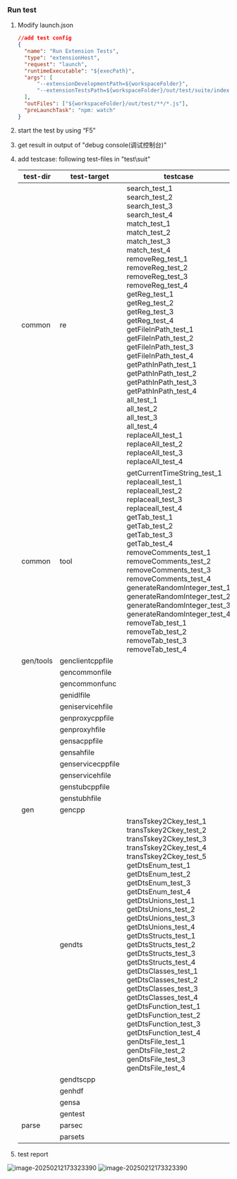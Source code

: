 ### Run test

1. Modify launch.json

   ```json
   //add test config
   {
     "name": "Run Extension Tests",
     "type": "extensionHost",
     "request": "launch",
     "runtimeExecutable": "${execPath}",
     "args": [
         "--extensionDevelopmentPath=${workspaceFolder}",
         "--extensionTestsPath=${workspaceFolder}/out/test/suite/index"
     ],
     "outFiles": ["${workspaceFolder}/out/test/**/*.js"],
     "preLaunchTask": "npm: watch"
   }
   
   ```

   

2. start the test by using “F5”

   

3. get result in output of "debug console(调试控制台)"

   

4. add testcase: following test-files in "test\suit"

   | test-dir  | test-target       | testcase                                                     | result | tester |
   | --------- | ----------------- | ------------------------------------------------------------ | ------ | ------ |
   | common    | re                | search_test_1<br />search_test_2<br/>search_test_3<br/>search_test_4<br/>match_test_1<br/>match_test_2<br/>match_test_3<br/>match_test_4<br/>removeReg_test_1<br/>removeReg_test_2<br/>removeReg_test_3<br/>removeReg_test_4<br/>getReg_test_1<br/>getReg_test_2<br/>getReg_test_3<br/>getReg_test_4<br/>getFileInPath_test_1<br />getFileInPath_test_2<br />getFileInPath_test_3<br />getFileInPath_test_4<br/>getPathInPath_test_1<br/>getPathInPath_test_2<br/>getPathInPath_test_3<br/>getPathInPath_test_4<br/>all_test_1<br/>all_test_2<br/>all_test_3<br/>all_test_4<br/>replaceAll_test_1<br/>replaceAll_test_2<br/>replaceAll_test_3<br/>replaceAll_test_4 | pass   | zmh    |
   | common    | tool              | getCurrentTimeString_test_1<br />replaceall_test_1<br />replaceall_test_2<br />replaceall_test_3<br />replaceall_test_4<br />getTab_test_1<br />getTab_test_2<br />getTab_test_3<br />getTab_test_4<br />removeComments_test_1<br />removeComments_test_2<br />removeComments_test_3<br />removeComments_test_4<br />generateRandomInteger_test_1<br />generateRandomInteger_test_2<br />generateRandomInteger_test_3<br />generateRandomInteger_test_4<br />removeTab_test_1<br />removeTab_test_2<br />removeTab_test_3<br />removeTab_test_4 | pass   | hrt    |
   | gen/tools | genclientcppfile  |                                                              |        |        |
   |           | gencommonfile     |                                                              |        |        |
   |           | gencommonfunc     |                                                              |        |        |
   |           | genidlfile        |                                                              |        |        |
   |           | geniservicehfile  |                                                              |        |        |
   |           | genproxycppfile   |                                                              |        |        |
   |           | genproxyhfile     |                                                              |        |        |
   |           | gensacppfile      |                                                              |        |        |
   |           | gensahfile        |                                                              |        |        |
   |           | genservicecppfile |                                                              |        |        |
   |           | genservicehfile   |                                                              |        |        |
   |           | genstubcppfile    |                                                              |        |        |
   |           | genstubhfile      |                                                              |        |        |
   | gen       | gencpp            |                                                              |        |        |
   |           | gendts            | transTskey2Ckey_test_1<br />transTskey2Ckey_test_2<br />transTskey2Ckey_test_3<br />transTskey2Ckey_test_4<br />transTskey2Ckey_test_5<br />getDtsEnum_test_1<br />getDtsEnum_test_2<br />getDtsEnum_test_3<br />getDtsEnum_test_4<br />getDtsUnions_test_1<br />getDtsUnions_test_2<br />getDtsUnions_test_3<br />getDtsUnions_test_4<br />getDtsStructs_test_1<br />getDtsStructs_test_2<br />getDtsStructs_test_3<br />getDtsStructs_test_4<br />getDtsClasses_test_1<br />getDtsClasses_test_2<br />getDtsClasses_test_3<br />getDtsClasses_test_4<br />getDtsFunction_test_1<br />getDtsFunction_test_2<br />getDtsFunction_test_3<br />getDtsFunction_test_4<br />genDtsFile_test_1<br />genDtsFile_test_2<br />genDtsFile_test_3<br />genDtsFile_test_4 | pass   |        |
   |           | gendtscpp         |                                                              |        |        |
   |           | genhdf            |                                                              |        |        |
   |           | gensa             |                                                              |        |        |
   |           | gentest           |                                                              |        |        |
   | parse     | parsec            |                                                              |        |        |
   |           | parsets           |                                                              |        |        |

   

5. test report

![image-20250212173323390](https://foruda.gitee.com/images/1739778471697649430/a5c2beea_14338299.png)
![image-20250212173323390](https://foruda.gitee.com/images/1739778492612756735/ab635941_14338299.png)